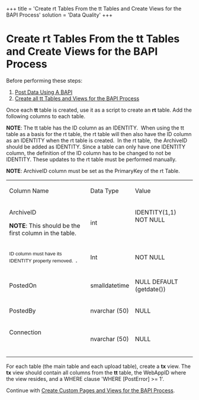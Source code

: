 +++
title = 'Create rt Tables From the tt Tables and Create Views for the BAPI Process'
solution = 'Data Quality'
+++

# Create rt Tables From the tt Tables and Create Views for the BAPI Process

Before performing these steps:

1.  [Post Data Using A
    BAPI](../../../Platform/Integrate/Use_Cases/Post_Data_Using_a_BAPI.htm)
2.  [Create all tt Tables and Views for the BAPI
    Process](Create_tt_Tables_and_Views_for_the_BAP_Process.htm)

Once each **tt** table is created, use it as a script to create an
**rt** table. Add the following columns to each table.

<span style="font-weight: bold;">NOTE</span>: The tt table has the ID
column as an IDENTITY.  When using the tt table as a basis for the rt
table, the rt table will then also have the ID column as an IDENTITY
when the rt table is created.  In the rt table, <span> </span>the
ArchiveID should be added as IDENTITY. Since a table can only have one
IDENTITY column, the definition of the ID column has to be changed to
not be IDENTITY. These updates to the rt table must be performed
manually.

<span style="font-weight: bold;">NOTE</span>: ArchiveID column must be
set as the PrimaryKey of the rt Table.

<table>
<tbody>
<tr class="odd">
<td><p>Column Name</p></td>
<td><p>Data Type</p></td>
<td><p>Value</p></td>
</tr>
<tr class="even">
<td><p>ArchiveID</p>
<p><strong>NOTE</strong>: This should be the first column in the table.</p></td>
<td><p>int</p></td>
<td><p>IDENTITY(1,1) NOT NULL</p>
<p> </p></td>
</tr>
<tr class="odd">
<td><p><span style="font-size: 10.0pt;font-family: Arial, sans-serif;">ID column must have its IDENTITY property removed.</span><span style="font-size: 8.0pt;font-family: Arial, sans-serif;"> </span> .</p></td>
<td><p>Int</p></td>
<td><p>NOT NULL</p></td>
</tr>
<tr class="even">
<td><p>PostedOn</p></td>
<td><p>smalldatetime</p></td>
<td><p>NULL DEFAULT (getdate())</p></td>
</tr>
<tr class="odd">
<td><p>PostedBy</p></td>
<td><p>nvarchar (50)</p></td>
<td><p>NULL</p></td>
</tr>
<tr class="even">
<td><p>Connection</p>
<p> </p></td>
<td><p>nvarchar (50)</p></td>
<td><p>NULL</p></td>
</tr>
</tbody>
</table>

For each table (the main table and each upload table), create a **tx**
view. The **tx** view should contain all columns from the **tt** table,
the WebAppID where the view resides, and a WHERE clause 'WHERE
\[PostError\] \>= 1'.

Continue with [Create Custom Pages and Views for the BAPI
Process](Create_Custom_Pages_and_Views_for_the_BAPI_Process.htm).
